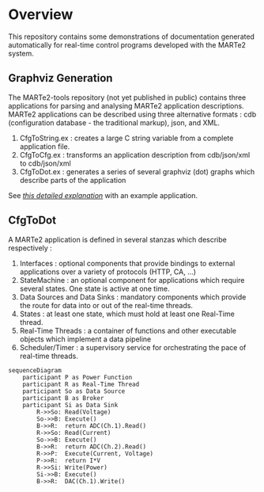 # Overview

This repository contains some demonstrations of documentation generated automatically for real-time 
control programs developed with the MARTe2 system.

## Graphviz Generation

The MARTe2-tools repository (not yet published in public) contains three applications for parsing and analysing MARTe2 application descriptions.
MARTe2 applications can be described using three alternative formats : cdb (configuration database - the traditional markup), json, and XML.

1. CfgToString.ex : creates a large C string variable from a complete application file.
2. CfgToCfg.ex : transforms an application description from cdb/json/xml to cdb/json/xml
3. CfgToDot.ex : generates a series of several graphviz (dot) graphs which describe parts of the application

See [*this detailed explanation*](doc/overview.md)  with an example application.

## CfgToDot

A MARTe2 application is defined in several stanzas which describe respectively :

1. Interfaces : optional components that provide bindings to external applications over a variety of protocols (HTTP, CA, ...)
2. StateMachine : an optional component for applications which require several states.  One state is active at one time.
3. Data Sources and Data Sinks : mandatory components which provide the route for data into or out of the real-time threads.
4. States : at least one state, which must hold at least one Real-Time thread.
5. Real-Time Threads : a container of functions and other executable objects which implement a data pipeline
6. Scheduler/Timer : a supervisory service for orchestrating the pace of real-time threads.

```mermaid
sequenceDiagram
	participant P as Power Function
	participant R as Real-Time Thread
	participant So as Data Source
	participant B as Broker
	participant Si as Data Sink
		R->>So: Read(Voltage)
		So->>B: Execute()
		B->>R:  return ADC(Ch.1).Read()
		R->>So: Read(Current)
		So->>B: Execute()
		B->>R:  return ADC(Ch.2).Read()
	 	R->>P:  Execute(Current, Voltage)
		P->>R:  return I*V	
		R->>Si: Write(Power)
		Si->>B: Execute()
		B->>R:  DAC(Ch.1).Write()
```
